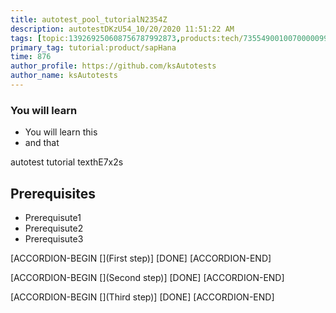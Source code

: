 ```yaml
---
title: autotest_pool_tutorialN2354Z
description: autotestDKzU54_10/20/2020 11:51:22 AM
tags: [topic:139269250608756787992873,products:tech/73554900100700000996,tutorial:experience/advanced]
primary_tag: tutorial:product/sapHana
time: 876
author_profile: https://github.com/ksAutotests
author_name: ksAutotests
---
```

### You will learn
- You will learn this
- and that

autotest tutorial texthE7x2s

## Prerequisites
- Prerequisute1
- Prerequisute2
- Prerequisute3

[ACCORDION-BEGIN [](First step)]
[DONE]
[ACCORDION-END]

[ACCORDION-BEGIN [](Second step)]
[DONE]
[ACCORDION-END]

[ACCORDION-BEGIN [](Third step)]
[DONE]
[ACCORDION-END]

